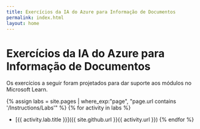 ```yaml
---
title: Exercícios da IA do Azure para Informação de Documentos
permalink: index.html
layout: home
---
```


# Exercícios da IA do Azure para Informação de Documentos

Os exercícios a seguir foram projetados para dar suporte aos módulos no Microsoft Learn.


{% assign labs = site.pages | where_exp:"page", "page.url contains '/Instructions/Labs'" %} {% for activity in labs  %}
- [{{ activity.lab.title }}]({{ site.github.url }}{{ activity.url }}) {% endfor %}
